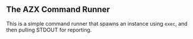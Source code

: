 ## The AZX Command Runner

This is a simple command runner that spawns an instance using `exec`, and then pulling STDOUT for reporting.